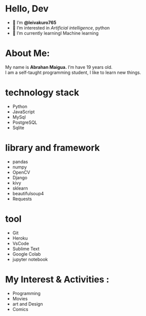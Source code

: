 # Hello, Dev


- 👋 I’m **@leivakuro765**
- 👀 I’m interested in <i>Artificial intelligence</i>, python 
- 🌱 I’m currently learningl Machine learning
<!--- - 💞️ I’m looking to collaborate on ... --->


# About Me:
 
 My name is **Abrahan Maigua.** I’m have 19 years old.<br>
 I am a self-taught programming student, I like to learn new things.

# technology stack
- Python
- JavaScript
- MySql
- PostgreSQL
- Sqlite
# library and framework 
- pandas
- numpy
- OpenCV
- Django
- kivy
- sklearn
- beautifulsoup4
- Requests

# tool
- Git
- Heroku
- VsCode
- Sublime Text
- Google Colab
- jupyter notebook
    
# My Interest & Activities : 

- Programming
- Movies
- art and Design
- Comics

<!---

<p align="center">
<a href="https://github.com/knightbearr">
  <img height="150em" src="https://github-readme-stats-eight-theta.vercel.app/api?username=knightbearr&show_icons=true&theme=bear&include_all_commits=true&count_private=true"/>
  <img height="150em" src="https://github-readme-stats-eight-theta.vercel.app/api/top-langs/?username=knightbearr&layout=compact&langs_count=8&theme=bear"/>
</a>

 ![GitHub Activity Graph](https://activity-graph.herokuapp.com/graph?username=knightbearr&theme=github)
 
  <p align="center">
leivakuro765/leivakuro765 is a ✨ special ✨ repository because its `README.md` (this file) appears on your GitHub profile.
You can click the Preview link to take a look at your changes.
